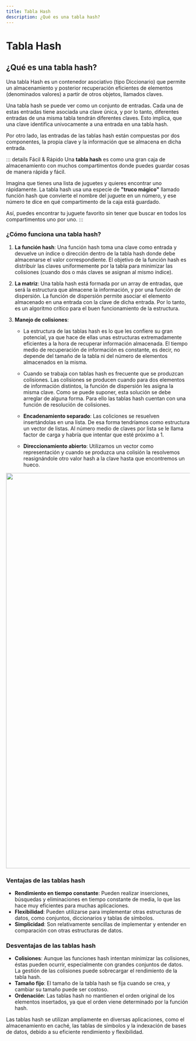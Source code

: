 ```yaml
---
title: Tabla Hash
description: ¿Qué es una tabla hash?
---
```


**Tabla Hash**
=====================

## ¿Qué es una tabla hash?

Una tabla Hash es un contenedor asociativo (tipo Diccionario) que permite un almacenamiento y posterior recuperación eficientes de elementos (denominados valores) a partir de otros objetos, llamados claves.

Una tabla hash se puede ver como un conjunto de entradas. Cada una de estas entradas tiene asociada una clave única, y por lo tanto, diferentes entradas de una misma tabla tendrán diferentes claves. Esto implica, que una clave identifica univocamente a una entrada en una tabla hash.

Por otro lado, las entradas de las tablas hash están compuestas por dos componentes, la propia clave y la información que se almacena en dicha entrada.

::: details Fácil & Rápido
Una **tabla hash** es como una gran caja de almacenamiento con muchos compartimentos donde puedes guardar cosas de manera rápida y fácil.

Imagina que tienes una lista de juguetes y quieres encontrar uno rápidamente. La tabla hash usa una especie de **"truco mágico"** llamado función hash que convierte el nombre del juguete en un número, y ese número te dice en qué compartimento de la caja está guardado.

Así, puedes encontrar tu juguete favorito sin tener que buscar en todos los compartimentos uno por uno.
:::

### ¿Cómo funciona una tabla hash?

1. **La función hash**: Una función hash toma una clave como entrada y devuelve un índice o dirección dentro de la tabla hash donde debe almacenarse el valor correspondiente. El objetivo de la función hash es distribuir las claves uniformemente por la tabla para minimizar las colisiones (cuando dos o más claves se asignan al mismo índice).

2. **La matriz**: Una tabla hash está formada por un array de entradas, que será la estructura que almacene la información, y por una función de dispersión. La función de dispersión permite asociar el elemento almacenado en una entrada con la clave de dicha entrada. Por lo tanto, es un algoritmo crítico para el buen funcionamiento de la estructura.

3. **Manejo de colisiones**:
   - La estructura de las tablas hash es lo que les confiere su gran potencial, ya que hace de ellas unas estructuras extremadamente eficientes a la hora de recuperar información almacenada. El tiempo medio de recuperación de información es constante, es decir, no depende del tamaño de la tabla ni del número de elementos almacenados en la misma.

   - Cuando se trabaja con tablas hash es frecuente que se produzcan colisiones. Las colisiones se producen cuando para dos elementos de información distintos, la función de dispersión les asigna la misma clave. Como se puede suponer, esta solución se debe arreglar de alguna forma. Para ello las tablas hash cuentan con una función de resolución de colisiones.

   - **Encadenamiento separado**: Las coliciones se resuelven insertándolas en una lista. De esa forma tendríamos como estructura un vector de listas. Al número medio de claves por lista se le llama factor de carga y habría que intentar que esté próximo a 1.
   - **Direccionamiento abierto**: Utilizamos un vector como representación y cuando se produzca una colisión la resolvemos reasignándole otro valor hash a la clave hasta que encontremos un hueco.

<img src="https://cdn.tpeoficial.com/learn/Cc2Tq0Ty5Me3Ks3Hm9Xl9Ae0Vq6Ai3Ak9Tb2Sy2P" loading="lazy" width="512" height="1080">

### Ventajas de las tablas hash

- **Rendimiento en tiempo constante**: Pueden realizar inserciones, búsquedas y eliminaciones en tiempo constante de media, lo que las hace muy eficientes para muchas aplicaciones.
- **Flexibilidad**: Pueden utilizarse para implementar otras estructuras de datos, como conjuntos, diccionarios y tablas de símbolos.
- **Simplicidad**: Son relativamente sencillas de implementar y entender en comparación con otras estructuras de datos.

### Desventajas de las tablas hash

- **Colisiones**: Aunque las funciones hash intentan minimizar las colisiones, éstas pueden ocurrir, especialmente con grandes conjuntos de datos. La gestión de las colisiones puede sobrecargar el rendimiento de la tabla hash.
- **Tamaño fijo**: El tamaño de la tabla hash se fija cuando se crea, y cambiar su tamaño puede ser costoso.
- **Ordenación**: Las tablas hash no mantienen el orden original de los elementos insertados, ya que el orden viene determinado por la función hash.

Las tablas hash se utilizan ampliamente en diversas aplicaciones, como el almacenamiento en caché, las tablas de símbolos y la indexación de bases de datos, debido a su eficiente rendimiento y flexibilidad.